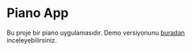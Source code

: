 # Piano App

Bu proje bir piano uygulamasıdır. Demo versiyonunu [buradan](piano-ewo0uspcb-esras-projects-62410b89.vercel.app) inceleyebilirsiniz.
